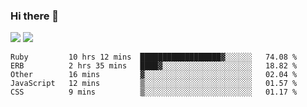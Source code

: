 ### Hi there 👋

<!--
**sasharevzin/sasharevzin** is a ✨ _special_ ✨ repository because its `README.md` (this file) appears on your GitHub profile.

Here are some ideas to get you started:

- 🔭 I’m currently working on ...
- 🌱 I’m currently learning ...
- 👯 I’m looking to collaborate on ...
- 🤔 I’m looking for help with ...
- 💬 Ask me about ...
- 📫 How to reach me: ...
- 😄 Pronouns: ...
- ⚡ Fun fact: ...
-->

![](https://yusufozturk.vercel.app/api?username=sasharevzin&hide_title=true&include_all_commits=true&count_private=true&show_icons=true) ![](https://yusufozturk.vercel.app/api/top-langs/?username=sasharevzin&layout=compact&langs_count=10&hide=apacheconf,coffeescript)

<!--START_SECTION:waka-->
```text
Ruby         10 hrs 12 mins  ██████████████████▓░░░░░░   74.08 % 
ERB          2 hrs 35 mins   ████▓░░░░░░░░░░░░░░░░░░░░   18.82 % 
Other        16 mins         ▓░░░░░░░░░░░░░░░░░░░░░░░░   02.04 % 
JavaScript   12 mins         ▒░░░░░░░░░░░░░░░░░░░░░░░░   01.57 % 
CSS          9 mins          ▒░░░░░░░░░░░░░░░░░░░░░░░░   01.17 % 
```
<!--END_SECTION:waka-->
